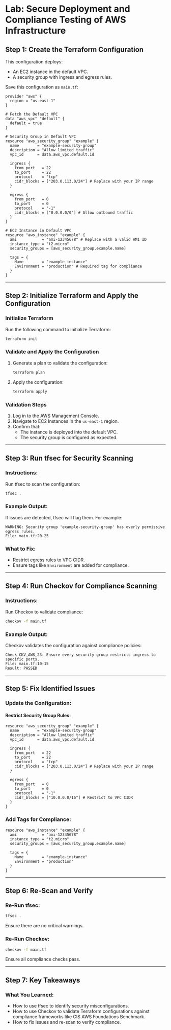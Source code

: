 # Lab: Secure Deployment and Compliance Testing of AWS Infrastructure

## Step 1: Create the Terraform Configuration

This configuration deploys:

- An EC2 instance in the default VPC.
- A security group with ingress and egress rules.

Save this configuration as `main.tf`:

```hcl
provider "aws" {
  region = "us-east-1"
}

# Fetch the Default VPC
data "aws_vpc" "default" {
  default = true
}

# Security Group in Default VPC
resource "aws_security_group" "example" {
  name        = "example-security-group"
  description = "Allow limited traffic"
  vpc_id      = data.aws_vpc.default.id

  ingress {
    from_port   = 22
    to_port     = 22
    protocol    = "tcp"
    cidr_blocks = ["203.0.113.0/24"] # Replace with your IP range
  }

  egress {
    from_port   = 0
    to_port     = 0
    protocol    = "-1"
    cidr_blocks = ["0.0.0.0/0"] # Allow outbound traffic
  }
}

# EC2 Instance in Default VPC
resource "aws_instance" "example" {
  ami           = "ami-12345678" # Replace with a valid AMI ID
  instance_type = "t2.micro"
  security_groups = [aws_security_group.example.name]

  tags = {
    Name        = "example-instance"
    Environment = "production" # Required tag for compliance
  }
}
```

---

## Step 2: Initialize Terraform and Apply the Configuration

### Initialize Terraform
Run the following command to initialize Terraform:

```bash
terraform init
```

### Validate and Apply the Configuration
1. Generate a plan to validate the configuration:

    ```bash
    terraform plan
    ```

2. Apply the configuration:

    ```bash
    terraform apply
    ```

### Validation Steps
1. Log in to the AWS Management Console.
2. Navigate to EC2 Instances in the `us-east-1` region.
3. Confirm that:
   - The instance is deployed into the default VPC.
   - The security group is configured as expected.

---

## Step 3: Run tfsec for Security Scanning

### Instructions:
Run tfsec to scan the configuration:

```bash
tfsec .
```

### Example Output:
If issues are detected, tfsec will flag them. For example:

```plaintext
WARNING: Security group 'example-security-group' has overly permissive egress rules.
File: main.tf:20-25
```

### What to Fix:
- Restrict egress rules to VPC CIDR.
- Ensure tags like `Environment` are added for compliance.

---

## Step 4: Run Checkov for Compliance Scanning

### Instructions:
Run Checkov to validate compliance:

```bash
checkov -f main.tf
```

### Example Output:
Checkov validates the configuration against compliance policies:

```plaintext
Check CKV_AWS_23: Ensure every security group restricts ingress to specific ports.
File: main.tf:10-15
Result: PASSED
```

---

## Step 5: Fix Identified Issues

### Update the Configuration:

#### Restrict Security Group Rules:

```hcl
resource "aws_security_group" "example" {
  name        = "example-security-group"
  description = "Allow limited traffic"
  vpc_id      = data.aws_vpc.default.id

  ingress {
    from_port   = 22
    to_port     = 22
    protocol    = "tcp"
    cidr_blocks = ["203.0.113.0/24"] # Replace with your IP range
  }

  egress {
    from_port   = 0
    to_port     = 0
    protocol    = "-1"
    cidr_blocks = ["10.0.0.0/16"] # Restrict to VPC CIDR
  }
}
```

### Add Tags for Compliance:

```hcl
resource "aws_instance" "example" {
  ami           = "ami-12345678"
  instance_type = "t2.micro"
  security_groups = [aws_security_group.example.name]

  tags = {
    Name        = "example-instance"
    Environment = "production"
  }
}
```

---

## Step 6: Re-Scan and Verify

### Re-Run tfsec:

```bash
tfsec .
```

Ensure there are no critical warnings.

### Re-Run Checkov:

```bash
checkov -f main.tf
```

Ensure all compliance checks pass.

---

## Step 7: Key Takeaways

### What You Learned:

- How to use tfsec to identify security misconfigurations.
- How to use Checkov to validate Terraform configurations against compliance frameworks like CIS AWS Foundations Benchmark.
- How to fix issues and re-scan to verify compliance.



